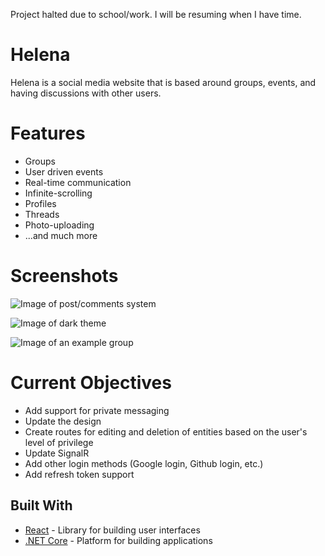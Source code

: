 Project halted due to school/work. I will be resuming when I have time.

# Helena

Helena is a social media website that is based around groups, events, and having discussions with other users.

# Features

* Groups
* User driven events
* Real-time communication
* Infinite-scrolling
* Profiles
* Threads
* Photo-uploading
* ...and much more

# Screenshots
![Image of post/comments system](https://i.imgur.com/HVEUUe4.png)

![Image of dark theme](https://i.imgur.com/xBNjFzb.png)

![Image of an example group](https://i.imgur.com/vPrNKR3.png)

# Current Objectives

* Add support for private messaging
* Update the design
* Create routes for editing and deletion of entities based on the user's level of privilege
* Update SignalR
* Add other login methods (Google login, Github login, etc.)
* Add refresh token support

## Built With

* [React](https://reactjs.org/) - Library for building user interfaces
* [.NET Core](https://dotnet.microsoft.com/) - Platform for building applications
